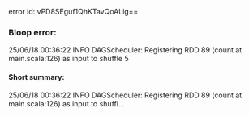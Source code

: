 error id: vPD8SEguf1QhKTavQoALig==
### Bloop error:

25/06/18 00:36:22 INFO DAGScheduler: Registering RDD 89 (count at main.scala:126) as input to shuffle 5
#### Short summary: 

25/06/18 00:36:22 INFO DAGScheduler: Registering RDD 89 (count at main.scala:126) as input to shuffl...